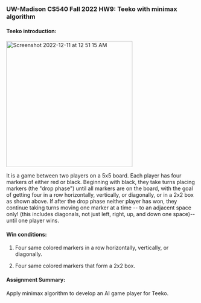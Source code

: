 ### UW-Madison CS540 Fall 2022 HW9: Teeko with minimax algorithm

#### Teeko introduction:

<img width="334" alt="Screenshot 2022-12-11 at 12 51 15 AM" src="https://user-images.githubusercontent.com/90480106/206890357-a9c2d94b-515f-4b8f-bdc9-9e6a2875114f.png">

It is a game between two players on a 5x5 board. Each player has four markers of either red or black. Beginning with black, they take turns placing markers (the "drop phase") until all markers are on the board, with the goal of getting four in a row horizontally, vertically, or diagonally, or in a 2x2 box as shown above. If after the drop phase neither player has won, they continue taking turns moving one marker at a time -- to an adjacent space only! (this includes diagonals, not just left, right, up, and down one space)-- until one player wins. 

#### Win conditions:

1. Four same colored markers in a row horizontally, vertically, or diagonally.

2. Four same colored markers that form a 2x2 box.

#### Assignment Summary:

Apply minimax algorithm to develop an AI game player for Teeko.
